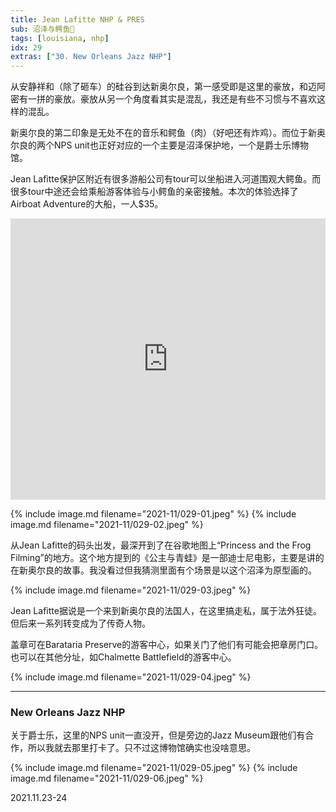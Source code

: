 ```yaml
---
title: Jean Lafitte NHP & PRES
sub: 沼泽与鳄鱼🐊
tags: [louisiana, nhp]
idx: 29
extras: ["30. New Orleans Jazz NHP"]
---
```


从安静祥和（除了砸车）的硅谷到达新奥尔良，第一感受即是这里的豪放，和迈阿密有一拼的豪放。豪放从另一个角度看其实是混乱，我还是有些不习惯与不喜欢这样的混乱。

新奥尔良的第二印象是无处不在的音乐和鳄鱼（肉）（好吧还有炸鸡）。而位于新奥尔良的两个NPS unit也正好对应的一个主要是沼泽保护地，一个是爵士乐博物馆。

Jean Lafitte保护区附近有很多游船公司有tour可以坐船进入河道围观大鳄鱼。而很多tour中途还会给乘船游客体验与小鳄鱼的亲密接触。本次的体验选择了Airboat Adventure的大船，一人$35。

<iframe src="https://www.google.com/maps/embed?pb=!1m14!1m8!1m3!1d443422.8299871526!2d-90.1337662!3d29.7417417!3m2!1i1024!2i768!4f13.1!3m3!1m2!1s0x862099caaea6dddd%3A0x538e347f2f01b65e!2sAirboat%20Adventures!5e0!3m2!1sen!2sus!4v1652561630482!5m2!1sen!2sus" width="100%" height="450" style="border:0;" allowfullscreen="" loading="lazy" referrerpolicy="no-referrer-when-downgrade"></iframe>

{% include image.md filename="2021-11/029-01.jpeg" %}
{% include image.md filename="2021-11/029-02.jpeg" %}

从Jean Lafitte的码头出发，最深开到了在谷歌地图上“Princess and the Frog Filming”的地方。这个地方提到的《公主与青蛙》是一部迪士尼电影，主要是讲的在新奥尔良的故事。我没看过但我猜测里面有个场景是以这个沼泽为原型画的。

{% include image.md filename="2021-11/029-03.jpeg" %}

Jean Lafitte据说是一个来到新奥尔良的法国人，在这里搞走私，属于法外狂徒。但后来一系列转变成为了传奇人物。

盖章可在Barataria Preserve的游客中心，如果关门了他们有可能会把章房门口。也可以在其他分址，如Chalmette Battlefield的游客中心。

{% include image.md filename="2021-11/029-04.jpeg" %}

---

### New Orleans Jazz NHP

关于爵士乐，这里的NPS unit一直没开，但是旁边的Jazz Museum跟他们有合作，所以我就去那里打卡了。只不过这博物馆确实也没啥意思。

{% include image.md filename="2021-11/029-05.jpeg" %}
{% include image.md filename="2021-11/029-06.jpeg" %}

2021.11.23-24

